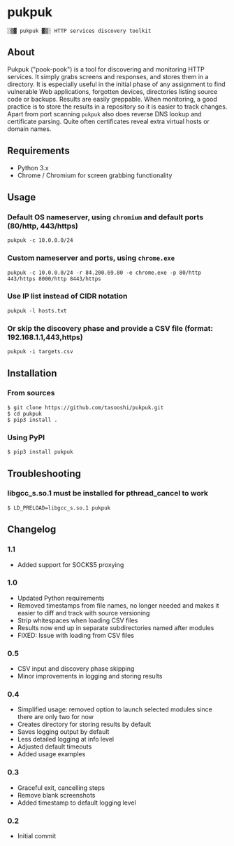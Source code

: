 # pukpuk

    ░▒▓ pukpuk ▓▒░ HTTP services discovery toolkit

## About

Pukpuk ("pook-pook") is a tool for discovering and monitoring HTTP services. It simply grabs screens and responses, and stores them in a directory. It is especially useful in the initial phase of any assignment to find vulnerable Web applications, forgotten devices, directories listing source code or backups. Results are easily greppable. When monitoring, a good practice is to store the results in a repository so it is easier to track changes. Apart from port scanning `pukpuk` also does reverse DNS lookup and certificate parsing. Quite often certificates reveal extra virtual hosts or domain names.

## Requirements

* Python 3.x
* Chrome / Chromium for screen grabbing functionality

## Usage

### Default OS nameserver, using `chromium` and default ports (80/http, 443/https)

    pukpuk -c 10.0.0.0/24

### Custom nameserver and ports, using `chrome.exe`

    pukpuk -c 10.0.0.0/24 -r 84.200.69.80 -e chrome.exe -p 80/http 443/https 8000/http 8443/https

### Use IP list instead of CIDR notation

    pukpuk -l hosts.txt

### Or skip the discovery phase and provide a CSV file (format: 192.168.1.1,443,https)

    pukpuk -i targets.csv

## Installation

### From sources

    $ git clone https://github.com/tasooshi/pukpuk.git
    $ cd pukpuk
    $ pip3 install .

### Using PyPI

    $ pip3 install pukpuk

## Troubleshooting

### libgcc_s.so.1 must be installed for pthread_cancel to work

    $ LD_PRELOAD=libgcc_s.so.1 pukpuk

## Changelog

### 1.1

* Added support for SOCKS5 proxying

### 1.0

* Updated Python requirements
* Removed timestamps from file names, no longer needed and makes it easier to diff and track with source versioning
* Strip whitespaces when loading CSV files
* Results now end up in separate subdirectories named after modules
* FIXED: Issue with loading from CSV files

### 0.5

* CSV input and discovery phase skipping
* Minor improvements in logging and storing results

### 0.4

* Simplified usage: removed option to launch selected modules since there are only two for now
* Creates directory for storing results by default
* Saves logging output by default
* Less detailed logging at info level
* Adjusted default timeouts
* Added usage examples

### 0.3

* Graceful exit, cancelling steps
* Remove blank screenshots
* Added timestamp to default logging level

### 0.2

* Initial commit